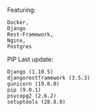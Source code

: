 Featuring:

	Docker, 
	Django
	Rest-Framework,
	Nginx,
	Postgres

PIP Last update:

	Django (1.10.5)
	djangorestframework (3.5.3)
	gunicorn (19.6.0)
	pip (9.0.1)
	psycopg2 (2.6.2)
	setuptools (28.8.0)